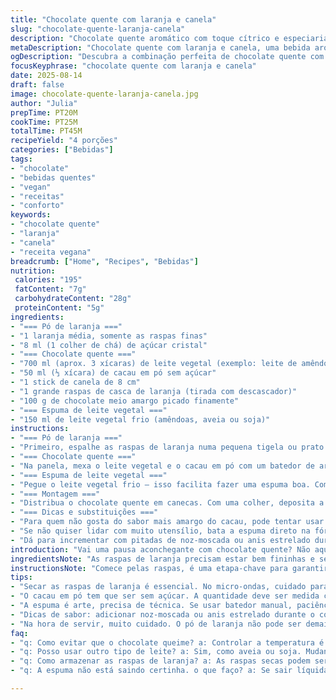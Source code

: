 ```yaml
---
title: "Chocolate quente com laranja e canela"
slug: "chocolate-quente-laranja-canela"
description: "Chocolate quente aromático com toque cítrico e especiarias, combinando cacau com canela e raspas de laranja torradas, acompanhado de uma espuma de leite cremosa feita com leite de amêndoas para um sabor suave e textura aveludada. Métricas ajustadas para variar intensidade e textura. Versão sem leite tradicional, com opção vegana. Temperatura, tempo, e técnicas indicadas para quem prefere controle visual e tátil no preparo. Troca de ingredientes para quem tem restrições alimentares ou busca novos sabores com toque especial, preservando a essência da bebida reconfortante e elegante. Tudo isso em um passo a passo dividido em três partes: pó aromático, chocolate quente e espuma de leite, cada uma com explicações detalhadas e dicas para garantir sucesso até no improviso."
metaDescription: "Chocolate quente com laranja e canela, uma bebida aromática e encorpada que traz calor e conforto."
ogDescription: "Descubra a combinação perfeita de chocolate quente com laranja e canela, ideal para momentos aconchegantes e requintados."
focusKeyphrase: "chocolate quente com laranja e canela"
date: 2025-08-14
draft: false
image: chocolate-quente-laranja-canela.jpg
author: "Julia"
prepTime: PT20M
cookTime: PT25M
totalTime: PT45M
recipeYield: "4 porções"
categories: ["Bebidas"]
tags:
- "chocolate"
- "bebidas quentes"
- "vegan"
- "receitas"
- "conforto"
keywords:
- "chocolate quente"
- "laranja"
- "canela"
- "receita vegana"
breadcrumb: ["Home", "Recipes", "Bebidas"]
nutrition: 
 calories: "195"
 fatContent: "7g"
 carbohydrateContent: "28g"
 proteinContent: "5g"
ingredients:
- "=== Pó de laranja ==="
- "1 laranja média, somente as raspas finas"
- "8 ml (1 colher de chá) de açúcar cristal"
- "=== Chocolate quente ==="
- "700 ml (aprox. 3 xícaras) de leite vegetal (exemplo: leite de amêndoas)"
- "50 ml (⅓ xícara) de cacau em pó sem açúcar"
- "1 stick de canela de 8 cm"
- "1 grande raspas de casca de laranja (tirada com descascador)"
- "100 g de chocolate meio amargo picado finamente"
- "=== Espuma de leite vegetal ==="
- "150 ml de leite vegetal frio (amêndoas, aveia ou soja)"
instructions:
- "=== Pó de laranja ==="
- "Primeiro, espalhe as raspas de laranja numa pequena tigela ou prato raso. Leve ao micro-ondas por intervalos de 25 segundos, mexendo entre eles. Repita até as raspas secarem completamente, cuidado para não queimar – o cheiro pesado indica que passou do ponto. Isso deve levar cerca de 2-3 minutos no total. Depois, use um pilão para triturar as raspas secas com o açúcar até formar um pó fino e aromático. Esse açúcar aromatizado vai dar um toque inesperado na finalização e seu aroma abre o apetite."
- "=== Chocolate quente ==="
- "Na panela, mexa o leite vegetal e o cacau em pó com um batedor de arame, fora do fogo, para não formar grumos. Acrescente o bastão de canela e as raspas maiores da laranja. Leve ao fogo médio, mexendo sempre para não grudar e para liberar sabor. Quando começar a borbulhar nas bordas e soltar um aroma quente e intenso de laranja+canela, abaixe o fogo para o mínimo. Deixe cozinhar suavemente uns 6-7 minutos, mexendo para ajudar a infusão. Depois, junte o chocolate picado. Mexa delicadamente para derreter uniformemente por uns 2 minutos. Tire do fogo e coe, retirando as raspas e a canela. Deixe ficar bem quente, mas sem ferver novamente para não perder o brilho nem queimar o chocolate."
- "=== Espuma de leite vegetal ==="
- "Pegue o leite vegetal frio – isso facilita fazer uma espuma boa. Com um batedor elétrico ou manual, bata até criar uma espuma firme, brilhosa e leve. Pode esquentar levemente, mas o truque é controlar para não virar água. A espuma deve segurar o formato, quase como nuvem cremosa. Se não tiver espumador, bata rápido com um garfo ou coloque em pote com tampa e agite vigorosamente diversas vezes."
- "=== Montagem ==="
- "Distribua o chocolate quente em canecas. Com uma colher, deposita a espuma por cima, formando uma camada cremosa que isola o calor e provoca aquela sensação reconfortante a cada gole. Finalize polvilhando uma pitada do pó de laranja por cima, só o suficiente para sentir o aroma cítrico, sem amargar. Sirva imediatamente, com colherinha de chá para mexer e liberar os contrastes."
- "=== Dicas e substituições ==="
- "Para quem não gosta do sabor mais amargo do cacau, pode tentar usar 70% chocolate ao invés do meio amargo, ajustando a quantidade para mais doce. O bastão de canela pode ser substituído por uma pitada de canela em pó, mas o infuso fica menos delicado. Use leite integral ou desnatado comum se não for vegano, mas atenção para não ferver muito para não talhar. Se quiser a espuma mais estável, misture um pouquinho de creme de coco no leite vegetal. Se não tem micro-ondas, desidrate as raspas no forno baixo, mexendo frequentemente para não queimar. O açúcar aromatizado pode ser guardado em pote por até uma semana, bom para outras bebidas também."
- "Se não quiser lidar com muito utensílio, bata a espuma direto na fórmula quente com mixer, ficando uma textura menos firme, mas ainda cremosa."
- "Dá para incrementar com pitadas de noz-moscada ou anis estrelado durante o cozimento. Para uma versão festiva,  acrescenta um pouquinho de licor de laranja (se fizer álcool), ou simples xarope de melado para adoçar. A laranja seca assada tem mais concentração de aroma, o que evita o gosto amarguinho das cascas frescas. Tente também enrolar as raspas rapidamente numa frigideira para liberar óleos antes de secar."
introduction: "Vai uma pausa aconchegante com chocolate quente? Não aquele básico de caixinha, mas algo com profundidade, com cheirinho de laranja e o toque picante, sutil, da canela. Uma bebida pra repetir no fim de tarde, nos dias de chuva, com espuma que quase dá vontade de comer de colher. Troquei o leite de vaca pelo vegetal, que dá uma cremosidade diferente, além de aliviar a consciência. A raspinha de laranja seca, moída com açúcar, deixa funk e crocância na mistura, finalizando com elegância. Eu brinco de tatear nos detalhes, sem medo de pedir uma atenção maior para tempo e aroma — pra quem faz, sabe que não é só receita, é sensorialidade pura. Aquele chá de jeitinho mineiro, mas mais urbano, assim, com muitas camadas. O processo é simples se prestar olho e nariz na hora certa."
ingredientsNote: "As raspas de laranja precisam estar bem fininhas e secas para não aportar um amargor desagradável, isso aprendi a duras penas. Use um açúcar cristal simples pra ajudar a moer e conservar o aroma. O bastão de canela, mais longo e grosso, libera sabor melhor do que a canela em pó que pode cansar o paladar rápido. Quanto ao chocolate, prefira os com maior teor de cacau, mas sem exagero se busca um sabor mais aveludado do meio amargo ao ao leite. Troque o leite por vegetal para uma versão vegana ou mais leve, leite de amêndoas ou aveia garantem suavidade, já o de soja engrossa mais a bebida. Controle a temperatura para não talhar nem queimar o chocolate – é mais arte do que ciência. A espuma precisa de leite frio para criar bolhas firmes, que ajudam a reter o aroma da canela e laranja na bebida. Tem que testar a melhor temperatura da sua panela e fogo; cada fogão é uma história."
instructionsNote: "Comece pelas raspas, é uma etapa-chave para garantir o toque cítrico final. Secar no micro-ondas acelera o processo e preserva o aroma, mas atenção para não carbonizar. A infusão da mistura cacau-leite vegetal com as especiarias deve ser feita impecavelmente numa panela antiaderente, mexendo sempre para evitar grumos e queimar no fundo. Quando sentir o cheiro forte da infusão e pequenas bolhas nas bordas, pode baixar o fogo para extrair o máximo do sabor sem perder brilho do chocolate. Derreta o chocolate lentamente, nunca direto no fogo alto; isso mantém a textura cremosa. A espuma de leite vegetal exige paciência – se usar batedor manual, bate em movimentos longos e firmes. Para acelerar, um espumador elétrico ajuda, mas o efeito no garfo quando você domina o ponto é insuperável. A montagem pede rapidez para aproveitar o contraste quente e espuma fresca. O toque final do pó de laranja é só uma pitada, mais que isso pode azedar ou esconder a canela. Importante mexer a bebida de leve antes de servir para equilibrar consistência sem perder a espuma nas canecas."
tips:
- "Secar as raspas de laranja é essencial. No micro-ondas, cuidado para não queimar – o cheiro avisa. Mexer é chave. Raspas finas ajudam a evitar o amargor na bebida final. Use açúcar cristal simples para moer. Isso traz um sabor fresco e não sobra grão não desejado. A moída fina consegue liberar aroma na bebida."
- "O cacau em pó tem que ser sem açúcar. A quantidade deve ser medida corretamente. Para um sabor mais doce, adicione o chocolate com 70% de cacau. Esse deve ser um equilíbrio. Inicie no fogo baixo, mexendo sempre. Somente depois suba um pouco a temperatura. No fim, coar a mistura é essencial para uma bebida lisa. Retirar todos os pedaços."
- "A espuma é arte, precisa de técnica. Se usar batedor manual, paciência para bater muito. Se não dá pra controlar a temperatura, tente um mixer. Assim fica mais fácil criar a textura cremosa. Espuma muito líquida é um problema. O ideal é que ela segure o formato. Se não tiver espumador, agite na garrafa."
- "Dicas de sabor: adicionar noz-moscada ou anis estrelado durante o cozimento pode ser interessante. Licor de laranja dá um toque festivo. O chocolate meio amargo e o doce devem ser equilibrados. Cuidado com o sabor amargo, use as melhores proporções. Assim, cada gole terá um sabor distinto e agradável."
- "Na hora de servir, muito cuidado. O pó de laranja não pode ser demais. Uma pitada é o suficiente. Mais que isso pode azedar. Use canecas quentes para manter a bebida na temperatura ideal. E não esqueça, servir rapidamente mantém a espuma fresca. O equilíbrio é tudo."
faq:
- "q: Como evitar que o chocolate queime? a: Controlar a temperatura é fundamental. Sempre em fogo baixo. User um fogo suave e constante. Isso evita que o chocolate perca a textura cremosa. Junte lentamente."
- "q: Posso usar outro tipo de leite? a: Sim, como aveia ou soja. Mudanças de leite alteram textura. Use o leite vegetal da sua preferência. Cuidado com a temperatura, não ferver para não talhar. Sempre teste sabor antes de servir."
- "q: Como armazenar as raspas de laranja? a: As raspas secas podem ser guardadas em pote fechado. Isso mantém o aroma por uns dias. Tente secar bem antes. O pó aromatizado também dura um tempo em pote fechado."
- "q: A espuma não está saindo certinha. o que faço? a: Se sair líquida, bata mais ou use um espumador elétrico. Se estiver quente demais, a espuma não forma. Sempre comece com leite bem frio. Espuma precisa de paciência, é ritmo."

---
```

